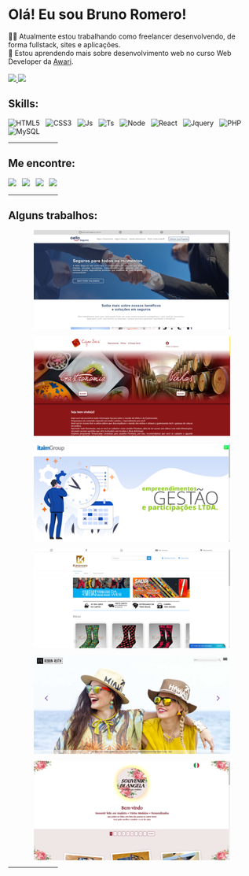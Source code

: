 # Olá! Eu sou Bruno Romero!

👨‍💻 Atualmente estou trabalhando como freelancer desenvolvendo, de forma fullstack, sites e aplicações.<br>
📜 Estou aprendendo mais sobre desenvolvimento web no curso Web Developer da <a href="https://awari.com.br/" target="_blank">Awari</a>.
<br><br>
  <a href="https://github.com/brunobromero">
  <img src="https://github-readme-stats.vercel.app/api?username=brunobromero&show_icons=true&count_private=true&theme=vue">
  <img src="https://github-readme-stats.vercel.app/api/top-langs/?username=brunobromero&layout=compact&theme=vue">
  </a>
## Skills:
  <div style="display:inline-block">
    <img title="HTML5" height="60px" src="https://cdn.jsdelivr.net/gh/devicons/devicon/icons/html5/html5-original-wordmark.svg">&nbsp;&nbsp;
    <img title="CSS3" height="60px" src="https://cdn.jsdelivr.net/gh/devicons/devicon/icons/css3/css3-original-wordmark.svg">&nbsp;&nbsp;
    <img title="Js" height="60px" src="https://cdn.jsdelivr.net/gh/devicons/devicon/icons/javascript/javascript-original.svg">&nbsp;&nbsp;
    <img title="Ts" height="60px" src="https://cdn.jsdelivr.net/gh/devicons/devicon/icons/typescript/typescript-original.svg">&nbsp;&nbsp;
    <img title="Node" height="60px" src="https://cdn.jsdelivr.net/gh/devicons/devicon/icons/nodejs/nodejs-original.svg">&nbsp;&nbsp;
    <img title="React" height="60px" src="https://cdn.jsdelivr.net/gh/devicons/devicon/icons/react/react-original.svg">&nbsp;&nbsp;
    <img title="Jquery" height="60px" src="https://cdn.jsdelivr.net/gh/devicons/devicon/icons/jquery/jquery-original-wordmark.svg">&nbsp;&nbsp;
    <img title="PHP" height="60px" src="https://cdn.jsdelivr.net/gh/devicons/devicon/icons/php/php-original.svg">&nbsp;&nbsp;
    <img title="MySQL" height="60px" src="https://cdn.jsdelivr.net/gh/devicons/devicon/icons/mysql/mysql-original-wordmark.svg">
  </div>
  <hr width="20%">
  
  ## Me encontre:
  <div>
    <a href="https://api.whatsapp.com/send?phone=5511941869797" title="Me chame no Whatsapp" target="_blank"><img height="25px" src="https://img.shields.io/badge/WhatsApp-25D366?style=for-the-badge&logo=whatsapp&logoColor=white"></a>&nbsp;&nbsp;
  <a href="mailto:brunoromero@gmail.com" title="Me mande um Gmail" target="_blank"><img height="25px" src="https://img.shields.io/badge/Gmail-D14836?style=for-the-badge&logo=gmail&logoColor=white"></a>&nbsp;&nbsp;
  <a href="https://www.linkedin.com/in/bruno-romero-a685aa55/" title="Me encontre no Linkedin" target="_blank"><img height="25px" src="https://img.shields.io/badge/LinkedIn-0077B5?style=for-the-badge&logo=linkedin&logoColor=white"></a>&nbsp;&nbsp;
   <a href="https://www.instagram.com/brunobromero/" title="Me encontre no Instagram" target="_blank"><img height="25px" src="https://img.shields.io/badge/Instagram-E4405F?style=for-the-badge&logo=instagram&logoColor=white"></a>&nbsp;&nbsp;
  </div>
   <hr width="20%">
   
## Alguns trabalhos:

<p align="center"><a href="http://www.aelloseguros.com.br/" target="_blank"><kbd><img align="center" title="Aello" width="400px" src="https://github.com/brunobromero/brunobromero/blob/main/aello.png"></kbd></a></p>
<p align="center"><a href="https://www.cinquesensi.com.br/" target="_blank"><kbd><img align="center" title="Cinque Sensi" width="400px" src="https://github.com/brunobromero/brunobromero/blob/main/cinque.png"></kbd></a></p>
<p align="center"><a href="https://www.itaimgroup.com.br/" target="_blank"><kbd><img align="center" title="Itaim Group" width="400px" src="https://github.com/brunobromero/brunobromero/blob/main/itaim.png"></kbd></a></p>
<p align="center"><a href="https://www.katarzze.com/" target="_blank"><kbd><img align="center" title="Katarzze" width="400px" src="https://github.com/brunobromero/brunobromero/blob/main/katarzze.png"></kbd></a></p>
<p align="center"><a href="https://www.robin-ruth.com.br/" target="_blank"><kbd><img align="center" title="Robin-Ruth Brasil" width="400px" src="https://github.com/brunobromero/brunobromero/blob/main/robin.png"></kbd></a></p>
<p align="center"><a href="https://souvenirdiangela.com.br/" target="_blank"><kbd><img align="center" title="Souvenir Di Angela" width="400px" src="https://github.com/brunobromero/brunobromero/blob/main/souvenir.png"></kbd></a></p>
 
<hr width="20%">
